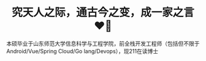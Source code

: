 # <center> 究天人之际，通古今之变，成一家之言 ❤️‍🔥

本硕毕业于山东师范大学信息科学与工程学院，前全栈开发工程师（包括但不限于Android/Vue/Spring Cloud/Go lang/Devops），现211在读博士



